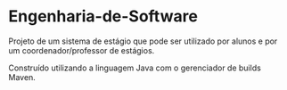 # Engenharia-de-Software

Projeto de um sistema de estágio que pode ser utilizado por alunos e por um coordenador/professor de estágios.

Construído utilizando a linguagem Java com o gerenciador de builds Maven.
